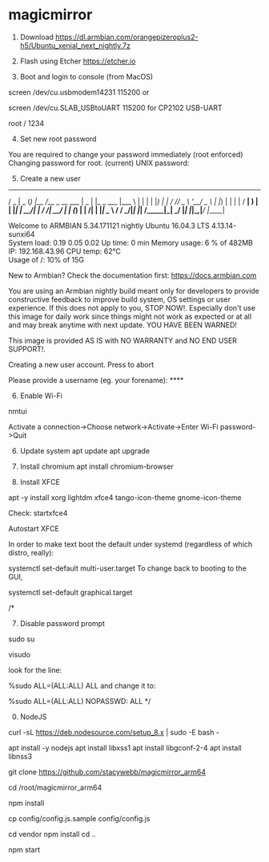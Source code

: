 # magicmirror

1. Download
https://dl.armbian.com/orangepizeroplus2-h5/Ubuntu_xenial_next_nightly.7z

2. Flash using Etcher
https://etcher.io

3. Boot and login to console (from MacOS)

screen /dev/cu.usbmodem14231 115200
or

screen /dev/cu.SLAB_USBtoUART 115200 
for CP2102 USB-UART 

root / 1234

4. Set new root password

You are required to change your password immediately (root enforced)
Changing password for root.
(current) UNIX password:

5. Create a new user

  ___  ____  _   _____                ____  _             ____  
 / _ \|  _ \(_) |__  /___ _ __ ___   |  _ \| |_   _ ___  |___ \ 
| | | | |_) | |   / // _ \ '__/ _ \  | |_) | | | | / __|   __) |
| |_| |  __/| |  / /|  __/ | | (_) | |  __/| | |_| \__ \  / __/ 
 \___/|_|   |_| /____\___|_|  \___/  |_|   |_|\__,_|___/ |_____|
                                                                

Welcome to ARMBIAN 5.34.171121 nightly Ubuntu 16.04.3 LTS 4.13.14-sunxi64   
System load:   0.19 0.05 0.02   Up time:       0 min
Memory usage:  6 % of 482MB     IP:            192.168.43.96
CPU temp:      62°C             
Usage of /:    10% of 15G    

New to Armbian? Check the documentation first: https://docs.armbian.com


You are using an Armbian nightly build meant only for developers to provide
constructive feedback to improve build system, OS settings or user experience.
If this does not apply to you, STOP NOW!. Especially don't use this image for
daily work since things might not work as expected or at all and may break
anytime with next update. YOU HAVE BEEN WARNED!

This image is provided AS IS with NO WARRANTY and NO END USER SUPPORT!.

Creating a new user account. Press <Ctrl-C> to abort

Please provide a username (eg. your forename): ****

6. Enable Wi-Fi

nmtui

Activate a connection->Choose network->Activate->Enter Wi-Fi password->Quit

6. Update system 
apt update
apt upgrade

7. Install chromium
apt install chromium-browser

8. Install XFCE

apt -y install xorg lightdm xfce4 tango-icon-theme gnome-icon-theme

Check: startxfce4

Autostart XFCE

In order to make text boot the default under systemd (regardless of which distro, really):

systemctl set-default multi-user.target
To change back to booting to the GUI,

systemctl set-default graphical.target

/*

7. Disable password prompt

sudo su

visudo

look for the line:

%sudo    ALL=(ALL:ALL) ALL
and change it to:

%sudo    ALL=(ALL:ALL) NOPASSWD: ALL
*/


0. NodeJS

curl -sL https://deb.nodesource.com/setup_8.x | sudo -E bash -

apt install -y nodejs
apt install libxss1
apt install libgconf-2-4
apt install libnss3

git clone https://github.com/stacywebb/magicmirror_arm64

cd /root/magicmirror_arm64

npm install

cp config/config.js.sample config/config.js

cd vendor
npm install
cd ..

npm start
